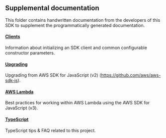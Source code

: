 ## Supplemental documentation

This folder contains handwritten documentation from the developers of this SDK to supplement the programmatically generated documentation.

#### [Clients](./CLIENTS.md)

Information about initializing an SDK client and common configurable constructor parameters.

#### [Upgrading](../UPGRADING.md)

Upgrading from AWS SDK for JavaScript (v2) (https://github.com/aws/aws-sdk-js).

#### [AWS Lambda](../AWS_LAMBDA.md)

Best practices for working within AWS Lambda using the AWS SDK for JavaScript (v3).

#### [TypeScript](../TYPESCRIPT.md)

TypeScript tips & FAQ related to this project.
